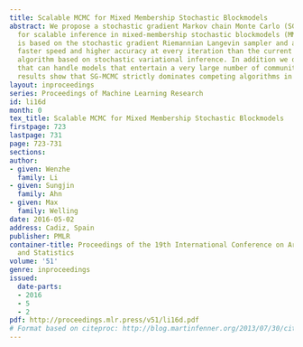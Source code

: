 ```yaml
---
title: Scalable MCMC for Mixed Membership Stochastic Blockmodels
abstract: We propose a stochastic gradient Markov chain Monte Carlo (SG-MCMC) algorithm
  for scalable inference in mixed-membership stochastic blockmodels (MMSB). Our algorithm
  is based on the stochastic gradient Riemannian Langevin sampler and achieves both
  faster speed and higher accuracy at every iteration than the current state-of-the-art
  algorithm based on stochastic variational inference. In addition we develop an approximation
  that can handle models that entertain a very large number of communities. The experimental
  results show that SG-MCMC strictly dominates competing algorithms in all cases.
layout: inproceedings
series: Proceedings of Machine Learning Research
id: li16d
month: 0
tex_title: Scalable MCMC for Mixed Membership Stochastic Blockmodels
firstpage: 723
lastpage: 731
page: 723-731
sections: 
author:
- given: Wenzhe
  family: Li
- given: Sungjin
  family: Ahn
- given: Max
  family: Welling
date: 2016-05-02
address: Cadiz, Spain
publisher: PMLR
container-title: Proceedings of the 19th International Conference on Artificial Intelligence
  and Statistics
volume: '51'
genre: inproceedings
issued:
  date-parts:
  - 2016
  - 5
  - 2
pdf: http://proceedings.mlr.press/v51/li16d.pdf
# Format based on citeproc: http://blog.martinfenner.org/2013/07/30/citeproc-yaml-for-bibliographies/
---
```

